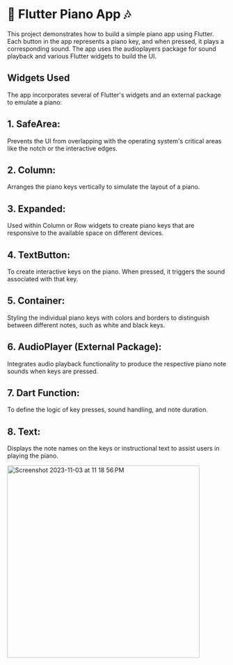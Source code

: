 # 🎹 Flutter Piano App 🎶

This project demonstrates how to build a simple piano app using Flutter. Each button in the app represents a piano key, and when pressed, it plays a corresponding sound. The app uses the audioplayers package for sound playback and various Flutter widgets to build the UI.

## Widgets Used

The app incorporates several of Flutter's widgets and an external package to emulate a piano:
## 1. SafeArea:

Prevents the UI from overlapping with the operating system's critical areas like the notch or the interactive edges.
## 2. Column:

Arranges the piano keys vertically to simulate the layout of a piano.
## 3. Expanded:

Used within Column or Row widgets to create piano keys that are responsive to the available space on different devices.
## 4. TextButton:

To create interactive keys on the piano. When pressed, it triggers the sound associated with that key.
## 5. Container:

Styling the individual piano keys with colors and borders to distinguish between different notes, such as white and black keys.
## 6. AudioPlayer (External Package):

Integrates audio playback functionality to produce the respective piano note sounds when keys are pressed.
## 7. Dart Function:

To define the logic of key presses, sound handling, and note duration.
## 8. Text:

Displays the note names on the keys or instructional text to assist users in playing the piano.

<img width="442" alt="Screenshot 2023-11-03 at 11 18 56 PM" src="https://github.com/nu-coie/Mobile-Applications/assets/107682899/f0174ed3-b422-465a-85a9-2386fdff7c60">
